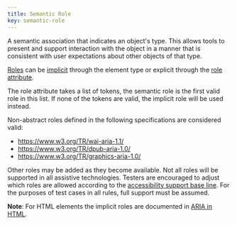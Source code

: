 ```yaml
---
title: Semantic Role 
key: semantic-role
---
```


A semantic association that indicates an object's type. This allows tools to present and support interaction with the object in a manner that is consistent with user expectations about other objects of that type.

[Roles](https://www.w3.org/TR/wai-aria-1.1/#dfn-role) can be [implicit](https://www.w3.org/TR/wai-aria/#implicit_semantics) through the element type or explicit through the [role attribute](https://www.w3.org/TR/html/dom.html#aria-role-attribute). 

The role attribute takes a list of tokens, the semantic role is the first valid role in this list. If none of the tokens are valid, the implicit role will be used instead.

Non-abstract roles defined in the following specifications are considered valid:
- https://www.w3.org/TR/wai-aria-1.1/
- https://www.w3.org/TR/dpub-aria-1.0/
- https://www.w3.org/TR/graphics-aria-1.0/

Other roles may be added as they become available. Not all roles will be supported in all assistive technologies. Testers are encouraged to adjust which roles are allowed according to the [accessibility support base line](https://www.w3.org/TR/WCAG-EM/#step1c). For the purposes of test cases in all rules, full support must be assumed.

**Note**: For HTML elements the implicit roles are documented in [ARIA in HTML](https://www.w3.org/TR/html-aria/).



